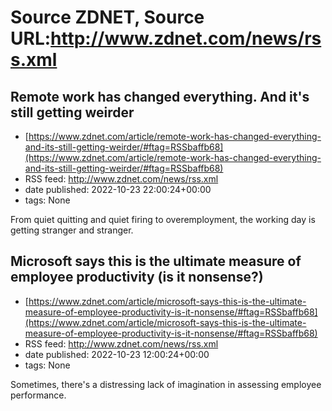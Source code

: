 # Source ZDNET, Source URL:http://www.zdnet.com/news/rss.xml

## Remote work has changed everything. And it's still getting weirder
 - [https://www.zdnet.com/article/remote-work-has-changed-everything-and-its-still-getting-weirder/#ftag=RSSbaffb68](https://www.zdnet.com/article/remote-work-has-changed-everything-and-its-still-getting-weirder/#ftag=RSSbaffb68)
 - RSS feed: http://www.zdnet.com/news/rss.xml
 - date published: 2022-10-23 22:00:24+00:00
 - tags: None

From quiet quitting and quiet firing to overemployment, the working day is getting stranger and stranger.

## Microsoft says this is the ultimate measure of employee productivity (is it nonsense?)
 - [https://www.zdnet.com/article/microsoft-says-this-is-the-ultimate-measure-of-employee-productivity-is-it-nonsense/#ftag=RSSbaffb68](https://www.zdnet.com/article/microsoft-says-this-is-the-ultimate-measure-of-employee-productivity-is-it-nonsense/#ftag=RSSbaffb68)
 - RSS feed: http://www.zdnet.com/news/rss.xml
 - date published: 2022-10-23 12:00:24+00:00
 - tags: None

Sometimes, there's a distressing lack of imagination in assessing employee performance.
